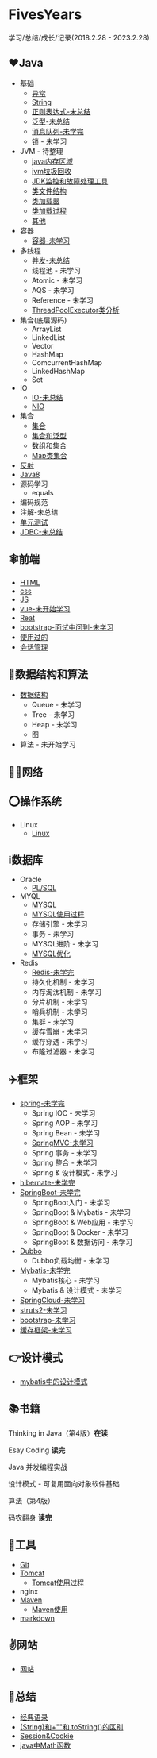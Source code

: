 # FivesYears
学习/总结/成长/记录(2018.2.28 - 2023.2.28)

## :hearts:Java
- 基础
	- [异常](https://github.com/helloGitHubQ/FivesYears/blob/master/docs/base/Exception.md "异常")
	- [String](https://github.com/helloGitHubQ/FivesYears/blob/master/docs/base/String.md "String")
	- [正则表达式-未总结](https://github.com/helloGitHubQ/FivesYears/blob/master/docs/base/regex.md "正则")
	- [泛型-未总结](https://github.com/helloGitHubQ/FivesYears/blob/master/docs/base/generics.md)
	- [消息队列-未学完](https://github.com/helloGitHubQ/FiveYears/blob/master/docs/base/messageQueue.md)
	- 锁 - 未学习
- JVM - 待整理
	- [java内存区域](https://github.com/helloGitHubQ/FivesYears/blob/master/docs/base/jvm/Java%E5%86%85%E5%AD%98%E5%8C%BA%E5%9F%9F.md "java内存区域")
	- [jvm垃圾回收](https://github.com/helloGitHubQ/FivesYears/blob/master/docs/base/jvm/Java%E5%9E%83%E5%9C%BE%E5%9B%9E%E6%94%B6.md "jvm垃圾回收")
	- [JDK监控和故障处理工具](https://github.com/helloGitHubQ/FivesYears/blob/master/docs/base/jvm/JDK%E7%9B%91%E6%8E%A7%E5%92%8C%E6%95%85%E9%9A%9C%E5%A4%84%E7%90%86%E5%B7%A5%E5%85%B7.md "JDK监控和故障处理工具")
	- [类文件结构](https://github.com/helloGitHubQ/FivesYears/blob/master/docs/base/jvm/%E7%B1%BB%E6%96%87%E4%BB%B6%E7%BB%93%E6%9E%84.md "类文件结构")
	- [类加载器](https://github.com/helloGitHubQ/FivesYears/blob/master/docs/base/jvm/%E7%B1%BB%E5%8A%A0%E8%BD%BD%E5%99%A8.md "类加载器")
	- [类加载过程](https://github.com/helloGitHubQ/FivesYears/blob/master/docs/base/jvm/%E7%B1%BB%E5%8A%A0%E8%BD%BD%E8%BF%87%E7%A8%8B.md "类加载过程")
	- [其他](https://github.com/helloGitHubQ/FiveYears/blob/master/docs/base/jvm/other.md "其他")
- 容器
	- [容器-未学习](https://github.com/helloGitHubQ/FiveYears/blob/master/docs/base/%E5%AE%B9%E5%99%A8.md)
- 多线程
  - [并发-未总结](https://github.com/helloGitHubQ/FiveYears/blob/master/docs/base/Concurrency.md)
  - 线程池 - 未学习
  - Atomic - 未学习
  - AQS - 未学习
  - Reference - 未学习
  - [ThreadPoolExecutor类分析](https://github.com/helloGitHubQ/FiveYears/blob/master/docs/base/thread/ThreadPoolExecutor.md)
- 集合(底层源码)
  - ArrayList
  - LinkedList
  - Vector
  - HashMap
  - ComcurrentHashMap
  - LinkedHashMap
  - Set
- IO
	- [IO-未总结](https://github.com/helloGitHubQ/FiveYears/blob/master/docs/base/io.md)
	- [NIO](https://github.com/helloGitHubQ/FiveYears/blob/master/docs/base/nio.md)
- 集合
	- [集合](https://github.com/helloGitHubQ/FiveYears/blob/master/docs/base/collection/collection.md)
	- [集合和泛型](https://github.com/helloGitHubQ/FiveYears/blob/master/docs/base/collection/collectionGenerics.md)
	- [数组和集合](https://github.com/helloGitHubQ/FiveYears/blob/master/docs/base/collection/collectionLlist.md)
	- [Map类集合](https://github.com/helloGitHubQ/FiveYears/blob/master/docs/base/collection/map.md)
- [反射](https://github.com/helloGitHubQ/FiveYears/blob/master/docs/base/Reflect.md)
- [Java8](https://github.com/helloGitHubQ/FiveYears/blob/master/docs/base/java8/java8.md)
- 源码学习
  - equals
- 编码规范
- 注解-未总结
- [单元测试](https://github.com/helloGitHubQ/FiveYears/tree/master/docs/base/UnitTest.md)
- [JDBC-未总结](https://github.com/helloGitHubQ/FivesYears/blob/master/docs/database/JDBC.md "JDBC")

## :spider_web:前端
- [HTML](https://github.com/helloGitHubQ/FivesYears/blob/master/docs/web/html/html.md)
- [css](https://github.com/helloGitHubQ/FivesYears/blob/master/docs/web/css/css.md)
- [JS](https://github.com/helloGitHubQ/FivesYears/blob/master/docs/web/js/JavaScript.md)
- [vue-未开始学习](https://github.com/helloGitHubQ/FivesYears/blob/master/docs/web/vue/vue.md)
- [Reat](https://github.com/helloGitHubQ/FivesYears/blob/master/docs/web/reat/reat.md)
- [bootstrap-面试中问到-未学习](https://github.com/helloGitHubQ/FiveYears/blob/master/docs/web/bootsrap.md)
- [使用过的](https://github.com/helloGitHubQ/FivesYears/blob/master/docs/web/used.md)
- [会话管理](https://github.com/helloGitHubQ/FivesYears/blob/master/docs/web/session.md)
## :revolving_hearts:数据结构和算法
- [数据结构](https://github.com/helloGitHubQ/FivesYears/blob/master/docs/dataStructure/DataStructure.md)
  - Queue - 未学习
  - Tree - 未学习
  - Heap - 未学习
  - 图
- 算法 - 未开始学习

## :biking_woman:网络



## :o:操作系统
- Linux
	- [Linux](https://github.com/helloGitHubQ/FiveYears/blob/master/docs/os/Linux.md) 
## :information_source:数据库
- Oracle
	- [PL/SQL](https://github.com/helloGitHubQ/FivesYears/blob/master/docs/database/DataBase.md "database") 
- MYQL
	- [MYSQL](https://github.com/helloGitHubQ/FivesYears/blob/master/docs/database/MYSQL/MYSQL.md "MYSQL")
	- [MYSQL使用过程](https://github.com/helloGitHubQ/FivesYears/blob/master/docs/database/MYSQL/MYSQL_use.md "MYSQL使用过程")
	- 存储引擎 - 未学习
	- 事务 - 未学习
	- MYSQL进阶 - 未学习
	- [MYSQL优化](https://github.com/helloGitHubQ/FivesYears/blob/master/docs/database/MYSQL/MYSQL_Optimize.md )
- Redis
	- [Redis-未学完](https://github.com/helloGitHubQ/FiveYears/blob/master/docs/database/NoSql/redis.md)
	- 持久化机制 - 未学习
	- 内存淘汰机制  - 未学习
	- 分片机制 - 未学习
	- 哨兵机制 - 未学习
	- 集群 - 未学习
	- 缓存雪崩 - 未学习
	- 缓存穿透 - 未学习
	- 布隆过滤器 - 未学习
## :airplane:框架
- [spring-未学完](https://github.com/helloGitHubQ/FiveYears/blob/master/docs/frame/spring.md)
  - Spring IOC - 未学习
  - Spring AOP - 未学习
  - Spring Bean - 未学习
  - [SpringMVC-未学习](https://github.com/helloGitHubQ/FiveYears/blob/master/docs/frame/SpringMVC.md)
  - Spring 事务 - 未学习
  - Spring 整合 - 未学习
  - Spring & 设计模式  - 未学习
- [hibernate-未学完](https://github.com/helloGitHubQ/FiveYears/blob/master/docs/frame/hibernate.md)
- [SpringBoot-未学完](https://github.com/helloGitHubQ/FiveYears/blob/master/docs/frame/SpringBoot/SpringBoot.md)
  - SpringBoot入门 - 未学习
  - SpringBoot & Mybatis - 未学习
  - SpringBoot & Web应用 - 未学习
  - SpringBoot & Docker - 未学习
  - SpringBoot & 数据访问 - 未学习
- [Dubbo](https://github.com/helloGitHubQ/FiveYears/blob/master/docs/frame/Dubbo.md)
  - Dubbo负载均衡 - 未学习
- [Mybatis-未学完](https://github.com/helloGitHubQ/FiveYears/blob/master/docs/frame/Mybatis/Mybatis.md)
  - Mybatis核心 - 未学习
  - Mybatis & 设计模式 - 未学习
- [SpringCloud-未学习](https://github.com/helloGitHubQ/FiveYears/blob/master/docs/frame/SpringCloud.md)
- [struts2-未学习](https://github.com/helloGitHubQ/FiveYears/blob/master/docs/frame/struts2.md)
- [bootstrap-未学习](https://github.com/helloGitHubQ/FiveYears/blob/master/docs/frame/bootstrap.md)
- [缓存框架-未学习](https://github.com/helloGitHubQ/FiveYears/blob/master/docs/frame/cacheFramework.md)
## :point_right:设计模式

- [mybatis中的设计模式](https://github.com/helloGitHubQ/FiveYears/blob/master/docs/designPatterns/mybatis.md)

## :books:书籍
Thinking in Java（第4版）**在读**

Esay Coding **读完**

Java 并发编程实战

设计模式 - 可复用面向对象软件基础

算法（第4版）

码农翻身 **读完**

## :hammer:工具
- [Git](https://github.com/helloGitHubQ/FivesYears/blob/master/docs/tools/Git.md "Git")
- [Tomcat](https://github.com/helloGitHubQ/FiveYears/blob/master/docs/tools/tomcat.md)
  - [Tomcat使用过程](https://github.com/helloGitHubQ/FiveYears/blob/master/docs/tools/Tomcat-use.md)
- nginx
- [Maven](https://github.com/helloGitHubQ/FiveYears/blob/master/docs/tools/Maven.md)
  - [Maven使用](https://github.com/helloGitHubQ/FiveYears/blob/master/docs/tools/Maven-use.md)
- [markdown](https://github.com/helloGitHubQ/FiveYears/blob/master/docs/tools/markdown.md)
## :v:网站

- [网站](https://github.com/helloGitHubQ/FivesYears/blob/master/docs/network/used.md)

## :thinking:总结
- [经典语录](https://github.com/helloGitHubQ/FivesYears/blob/master/docs/summary/ClassicQuotation.md "经典语录")
- [(String)和+""和.toString()的区别](https://github.com/helloGitHubQ/FivesYears/blob/master/docs/summary/String%E8%BD%AC%E6%8D%A2%E6%AF%94%E8%BE%83.md)
- [Session&Cookie](https://github.com/helloGitHubQ/FivesYears/blob/master/docs/summary/sessionCookie.md "sessionCookie")
- [java中Math函数](https://github.com/helloGitHubQ/FiveYears/blob/master/docs/summary/Math.md)

